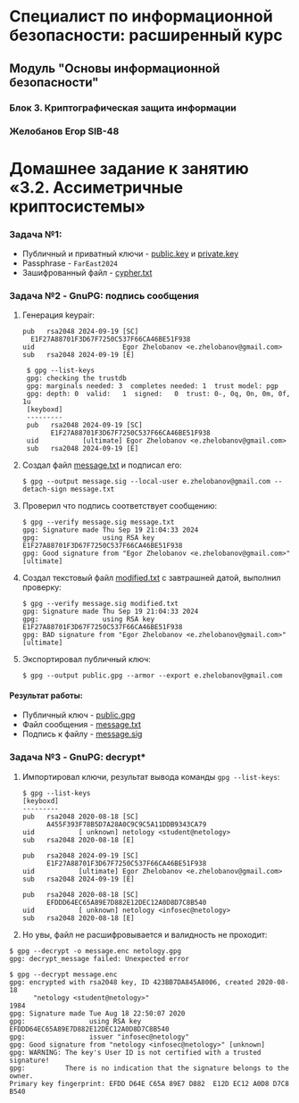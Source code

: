 # Специалист по информационной безопасности: расширенный курс
## Модуль "Основы информационной безопасности"
### Блок 3. Криптографическая защита информации
### Желобанов Егор SIB-48

# Домашнее задание к занятию «3.2. Ассиметричные криптосистемы»

### Задача №1:
* Публичный и приватный ключи - [public.key](assets/task01/public.key) и [private.key](assets/task01/private.key)
* Passphrase - `FarEast2024`
* Зашифрованный файл - [cypher.txt](assets/task01/cypher.txt)

### Задача №2 - GnuPG: подпись сообщения

1. Генерация keypair:
    ```shell
   pub   rsa2048 2024-09-19 [SC]
      E1F27A88701F3D67F7250C537F66CA46BE51F938
    uid                      Egor Zhelobanov <e.zhelobanov@gmail.com>
    sub   rsa2048 2024-09-19 [E]
   ```
   ```shell
    $ gpg --list-keys
    gpg: checking the trustdb
    gpg: marginals needed: 3  completes needed: 1  trust model: pgp
    gpg: depth: 0  valid:   1  signed:   0  trust: 0-, 0q, 0n, 0m, 0f, 1u
    [keyboxd]
    ---------
    pub   rsa2048 2024-09-19 [SC]
          E1F27A88701F3D67F7250C537F66CA46BE51F938
    uid           [ultimate] Egor Zhelobanov <e.zhelobanov@gmail.com>
    sub   rsa2048 2024-09-19 [E]
    ```

2. Создал файл [message.txt](assets/task02/message.txt) и подписал его:
   ```shell
   $ gpg --output message.sig --local-user e.zhelobanov@gmail.com --detach-sign message.txt
   ```
   
3. Проверил что подпись соответствует сообщению:
   ```shell
   $ gpg --verify message.sig message.txt
   gpg: Signature made Thu Sep 19 21:04:33 2024
   gpg:                using RSA key E1F27A88701F3D67F7250C537F66CA46BE51F938
   gpg: Good signature from "Egor Zhelobanov <e.zhelobanov@gmail.com>" [ultimate]
   ```
   
4. Создал текстовый файл [modified.txt](assets/task02/modified.txt) с завтрашней датой, выполнил проверку:
   ```shell
   $ gpg --verify message.sig modified.txt
   gpg: Signature made Thu Sep 19 21:04:33 2024
   gpg:                using RSA key E1F27A88701F3D67F7250C537F66CA46BE51F938
   gpg: BAD signature from "Egor Zhelobanov <e.zhelobanov@gmail.com>" [ultimate]
   ```
   
5. Экспортировал публичный ключ:
   ```shell
   $ gpg --output public.gpg --armor --export e.zhelobanov@gmail.com
   ```
   
#### Результат работы:
* Публичный ключ - [public.gpg](assets/task02/public.gpg)
* Файл сообщения - [message.txt](assets/task02/message.txt)
* Подпись к файлу - [message.sig](assets/task02/message.sig)

### Задача №3 - GnuPG: decrypt*

1. Импортировал ключи, результат вывода команды `gpg --list-keys`:
   ```shell
   $ gpg --list-keys
   [keyboxd]
   ---------
   pub   rsa2048 2020-08-18 [SC]
         A455F393F78B5D7A28A0C9C9C5A11DDB9343CA79
   uid           [ unknown] netology <student@netology>
   sub   rsa2048 2020-08-18 [E]
   
   pub   rsa2048 2024-09-19 [SC]
         E1F27A88701F3D67F7250C537F66CA46BE51F938
   uid           [ultimate] Egor Zhelobanov <e.zhelobanov@gmail.com>
   sub   rsa2048 2024-09-19 [E]
   
   pub   rsa2048 2020-08-18 [SC]
         EFDDD64EC65A89E7D882E12DEC12A0D8D7C8B540
   uid           [ unknown] netology <infosec@netology>
   sub   rsa2048 2020-08-18 [E]
   ```
   
2. Но увы, файл не расшифровывается и валидность не проходит:
```shell
$ gpg --decrypt -o message.enc netology.gpg
gpg: decrypt_message failed: Unexpected error

$ gpg --decrypt message.enc
gpg: encrypted with rsa2048 key, ID 423BB7DA845A8006, created 2020-08-18
      "netology <student@netology>"
1984
gpg: Signature made Tue Aug 18 22:50:07 2020
gpg:                using RSA key EFDDD64EC65A89E7D882E12DEC12A0D8D7C8B540
gpg:                issuer "infosec@netology"
gpg: Good signature from "netology <infosec@netology>" [unknown]
gpg: WARNING: The key's User ID is not certified with a trusted signature!
gpg:          There is no indication that the signature belongs to the owner.
Primary key fingerprint: EFDD D64E C65A 89E7 D882  E12D EC12 A0D8 D7C8 B540
```